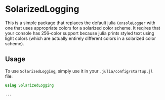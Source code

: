 # SolarizedLogging

This is a simple package that replaces the default julia `ConsoleLogger` with one that
uses appropriate colors for a solarized color scheme. It reqires that your console
has 256-color support because julia prints styled text using light colors (which are
actually entirely different colors in a solarized color scheme).

## Usage
To use `SolarizedLogging`, simply use it in your `.julia/config/startup.jl` file:
```julia
using SolarizedLogging

...
```
